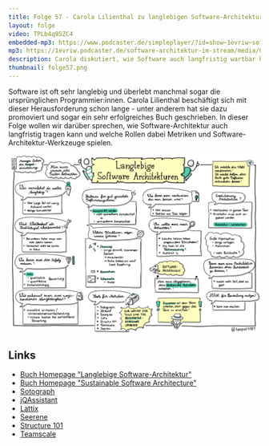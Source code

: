 ```yaml
---
title: Folge 57 - Carola Lilienthal zu langlebigen Software-Architekturen
layout: folge
video: TPLb4q95ZC4
embedded-mp3: https://www.podcaster.de/simpleplayer/?id=show~1evriw~software-architektur-im-stream~pod-1999be067ec227718250eeb709&v=1619787221
mp3: https://1evriw.podcaster.de/software-architektur-im-stream/media/CarolaLilienthal.mp3
description: Carola diskutiert, wie Software auch langfristig wartbar bleibt.
thumbnail: folge57.png
---
```


Software ist oft sehr langlebig und überlebt manchmal sogar die
ursprünglichen Programmier:innen. Carola Lilienthal beschäftigt sich
mit dieser Herausforderung schon lange - unter anderem hat sie dazu
promoviert und sogar ein sehr erfolgreiches Buch geschrieben. In
dieser Folge wollen wir darüber sprechen, wie Software-Architektur
auch langfristig tragen kann und welche Rollen dabei Metriken und
Software-Architektur-Werkzeuge spielen.


![Sketchnotes](/sketchnotes/folge57.jpg)

## Links

* [Buch Homepage "Langlebige Software-Architektur"](https://www.langlebige-softwarearchitekturen.de/)
* [Buch Homepage "Sustainable Software Architecture"](https://sustainable-software-architecture.com/)
* [Sotograph](https://www.hello2morrow.com/products/sotograph)
* [jQAssistant](https://jqassistant.org/)
* [Lattix](https://www.lattix.com/)
* [Seerene](https://www.seerene.com/de/)
* [Structure 101](https://structure101.com/)
* [Teamscale](https://www.cqse.eu/de/teamscale/uebersicht/)

